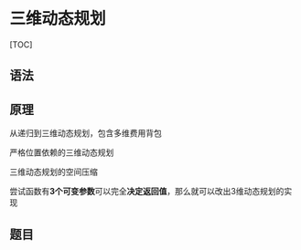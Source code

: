 # 三维动态规划

[TOC]

## 语法

## 原理

从递归到三维动态规划，包含多维费用背包

严格位置依赖的三维动态规划

三维动态规划的空间压缩

尝试函数有**3个可变参数**可以完全**决定返回值**，那么就可以改出3维动态规划的实现



## 题目